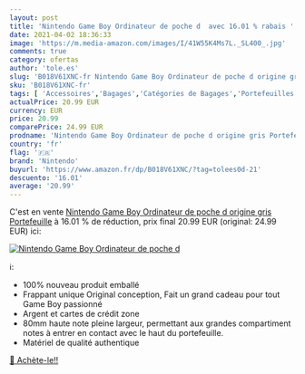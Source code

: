 ```yaml
---
layout: post
title: 'Nintendo Game Boy Ordinateur de poche d  avec 16.01 % rabais '
date: 2021-04-02 18:36:33
image: 'https://m.media-amazon.com/images/I/41W55K4Ms7L._SL400_.jpg'
comments: true
category: ofertas
author: 'tole.es'
slug: 'B018V61XNC-fr Nintendo Game Boy Ordinateur de poche d origine gris...'
sku: 'B018V61XNC-fr'
tags: [ 'Accessoires','Bagages','Catégories de Bagages','Portefeuilles enfant','Portefeuilles et porte-cartes','Portefeuilles et porte-cartes enfant','nintendo', ]
actualPrice: 20.99 EUR
currency: EUR
price: 20.99
comparePrice: 24.99 EUR
prodname: 'Nintendo Game Boy Ordinateur de poche d origine gris Portefeuille'
country: 'fr'
flag: '🇫🇷'
brand: 'Nintendo'
buyurl: 'https://www.amazon.fr/dp/B018V61XNC/?tag=tolees0d-21'
descuento: '16.01'
average: '20.99'
---
```


C'est en vente [Nintendo Game Boy Ordinateur de poche d origine gris Portefeuille](https://www.amazon.fr/dp/B018V61XNC/?tag=tolees0d-21)  à  16.01 % de réduction, prix final  20.99 EUR (original: 24.99 EUR) ici:

[![Nintendo Game Boy Ordinateur de poche d ](https://m.media-amazon.com/images/I/41W55K4Ms7L._SL400_.jpg)](https://www.amazon.fr/dp/B018V61XNC/?tag=tolees0d-21)

ℹ️:

- 100% nouveau produit emballé
- Frappant unique Original conception, Fait un grand cadeau pour tout Game Boy passionné
- Argent et cartes de crédit zone
- 80mm haute note pleine largeur, permettant aux grandes compartiment notes à entrer en contact avec le haut du portefeuille.
- Matériel de qualité authentique

[🛒 Achète-le!!](https://www.amazon.fr/dp/B018V61XNC/?tag=tolees0d-21)
